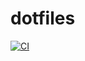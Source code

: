 # dotfiles

[![CI](https://github.com/imumesh18/dotfiles/actions/workflows/ci.yml/badge.svg)](https://github.com/imumesh18/dotfiles/actions/workflows/ci.yml)
